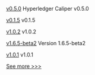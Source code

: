
[v0.5.0](https://github.com/hyperledger/caliper/releases/tag/v0.5.0) Hyperledger Caliper v0.5.0

[v0.1.5](https://github.com/hyperledger/firefly-common/releases/tag/v0.1.5) v0.1.5

[v1.0.2](https://github.com/hyperledger/firefly-cli/releases/tag/v1.0.2) v1.0.2

[v1.6.5-beta2](https://github.com/hyperledger-labs/hlf-operator/releases/tag/v1.6.5-beta2) Version 1.6.5-beta2

[v1.0.1](https://github.com/hyperledger/indy-shared-gha/releases/tag/v1.0.1) v1.0.1


[See more >>>](https://start-here.hyperledger.org/releases)

